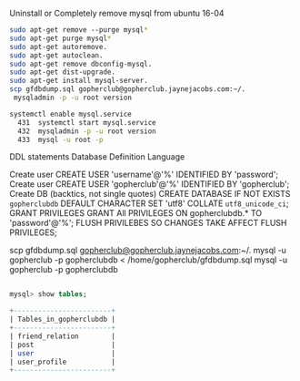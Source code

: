 

Uninstall or Completely remove mysql from ubuntu 16-04
```sh
sudo apt-get remove --purge mysql*
sudo apt-get purge mysql*
sudo apt-get autoremove.
sudo apt-get autoclean.
sudo apt-get remove dbconfig-mysql.
sudo apt-get dist-upgrade.
sudo apt-get install mysql-server.
scp gfdbdump.sql gopherclub@gopherclub.jaynejacobs.com:~/.
 mysqladmin -p -u root version

systemctl enable mysql.service
  431  systemctl start mysql.service
  432  mysqladmin -p -u root version
  433  mysql -u root -p
```

DDL statements 	Database Definition Language

Create user	CREATE USER 'username'@'%' IDENTIFIED BY 'password';
Create user	CREATE USER 'gopherclub'@'%' IDENTIFIED BY 'gopherclub';
Create DB (backtics, not single quotes)	CREATE DATABASE IF NOT  EXISTS `gopherclubdb` DEFAULT CHARACTER SET 'utf8' COLLATE `utf8_unicode_ci`;
GRANT PRIVILEGES	GRANT All PRIVILEGES ON gopherclubdb.* TO 'password'@'%';
FLUSH PRIVILEBES SO CHANGES TAKE AFFECT	FLUSH PRIVILEGES;

scp gfdbdump.sql gopherclub@gopherclub.jaynejacobs.com:~/.
mysql -u gopherclub -p gopherclubdb < /home/gopherclub/gfdbdump.sql 
mysql -u gopherclub -p gopherclubdb


```sql

mysql> show tables;

+------------------------+
| Tables_in_gopherclubdb |
+------------------------+
| friend_relation        |
| post                   |
| user                   |
| user_profile           |
+------------------------+
```

